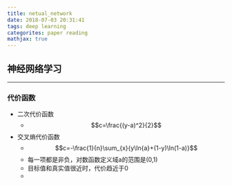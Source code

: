 ```yaml
---
title: netual_network
date: 2018-07-03 20:31:41
tags: deep learning
categorites: paper reading
mathjax: true
---
```

## 神经网络学习
---
### 代价函数
- 二次代价函数
    * $$c=\frac{(y-a)^2}{2}$$
- 交叉熵代价函数
    * $$c=-\frac{1}{n}\sum_{x}{y\ln{a}+(1-y)\ln(1-a)}$$
    * 每一项都是非负，对数函数定义域a的范围是(0,1)
    * 目标值和真实值很近时，代价趋近于0
    * 
